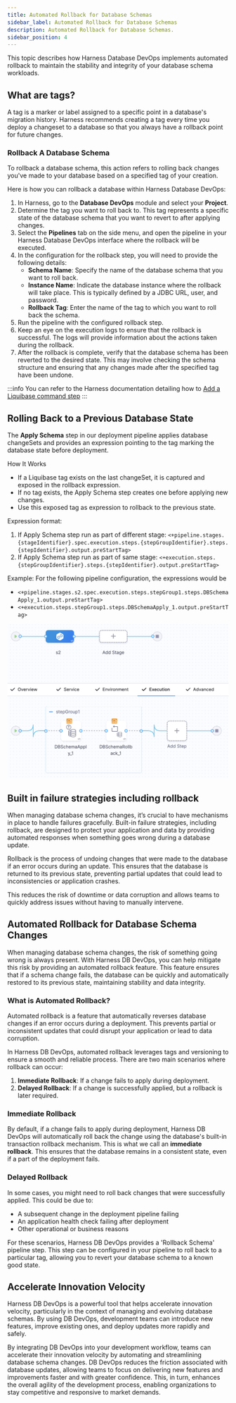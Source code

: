 ```yaml
---
title: Automated Rollback for Database Schemas
sidebar_label: Automated Rollback for Database Schemas
description: Automated Rollback for Database Schemas.
sidebar_position: 4
---
```


This topic describes how Harness Database DevOps implements automated rollback to maintain the stability and integrity of your database schema workloads. 

## What are tags? 

A tag is a marker or label assigned to a specific point in a database's migration history. Harness recommends creating a tag every time you deploy a changeset to a database so that you always have a rollback point for future changes.

### Rollback A Database Schema 

To rollback a database schema, this action refers to rolling back changes you've made to your database based on a specified tag of your creation. 

Here is how you can rollback a database within Harness Database DevOps: 

 1. In Harness, go to the **Database DevOps** module and select your **Project**. 
 2. Determine the tag you want to roll back to. This tag represents a specific state of the database schema that you want to revert to after applying changes. 
 3. Select the **Pipelines** tab on the side menu, and open the pipeline in your Harness Database DevOps interface where the rollback will be executed. 
 4. In the configuration for the rollback step, you will need to provide the following details:
    -  **Schema Name**: Specify the name of the database schema that you want to roll back.
    - **Instance Name**: Indicate the database instance where the rollback will take place. This is typically defined by a JDBC URL, user, and password.
    - **Rollback Tag**: Enter the name of the tag to which you want to roll back the schema.
 5. Run the pipeline with the configured rollback step.
 6. Keep an eye on the execution logs to ensure that the rollback is successful. The logs will provide information about the actions taken 
  during the rollback.
 7. After the rollback is complete, verify that the database schema has been reverted to the desired state. This may involve checking the schema structure and ensuring that any changes made after the specified tag have been undone.

:::info
You can refer to the Harness documentation detailing how to [Add a Liquibase command step](/docs/database-devops/use-database-devops/add-liquibase-command-step.md)
:::

## Rolling Back to a Previous Database State

The **Apply Schema** step in our deployment pipeline applies database changeSets and provides an expression pointing to the tag marking the database state before deployment.

How It Works
- If a Liquibase tag exists on the last changeSet, it is captured and exposed in the rollback expression.
- If no tag exists, the Apply Schema step creates one before applying new changes.
- Use this exposed tag as expression to rollback to the previous state.

Expression format:
1. If Apply Schema step run as part of different stage: `<+pipeline.stages.{stageIdentifier}.spec.execution.steps.{stepGroupIdentifier}.steps.{stepIdentifier}.output.preStartTag>`
2. If Apply Schema step run as part of same stage: `<+execution.steps.{stepGroupIdentifier}.steps.{stepIdentifier}.output.preStartTag>`

Example: For the following pipeline configuration, the expressions would be 
- `<+pipeline.stages.s2.spec.execution.steps.stepGroup1.steps.DBSchemaApply_1.output.preStartTag>`
- `<+execution.steps.stepGroup1.steps.DBSchemaApply_1.output.preStartTag>`

![dependency-graph](./static/db-devops-stage-config.png)

## Built in failure strategies including rollback

When managing database schema changes, it’s crucial to have mechanisms in place to handle failures gracefully. Built-in failure strategies, including rollback, are designed to protect your application and data by providing automated responses when something goes wrong during a database update.

Rollback is the process of undoing changes that were made to the database if an error occurs during an update. This ensures that the database is returned to its previous state, preventing partial updates that could lead to inconsistencies or application crashes.

This reduces the risk of downtime or data corruption and allows teams to quickly address issues without having to manually intervene.

## Automated Rollback for Database Schema Changes

When managing database schema changes, the risk of something going wrong is always present. With Harness DB DevOps, you can help mitigate this risk by providing an automated rollback feature. This feature ensures that if a schema change fails, the database can be quickly and automatically restored to its previous state, maintaining stability and data integrity.

### What is Automated Rollback?

Automated rollback is a feature that automatically reverses database changes if an error occurs during a deployment. This prevents partial or inconsistent updates that could disrupt your application or lead to data corruption.

In Harness DB DevOps, automated rollback leverages tags and versioning to ensure a smooth and reliable process. There are two main scenarios where rollback can occur:

 1. **Immediate Rollback**: If a change fails to apply during
 deployment.
 2. **Delayed Rollback**: If a change is successfully applied, but a rollback is later required.

### Immediate Rollback

By default, if a change fails to apply during deployment, Harness DB DevOps will automatically roll back the change using the database's built-in transaction rollback mechanism. This is what we call an **immediate rollback**. This ensures that the database remains in a consistent state, even if a part of the deployment fails.

### Delayed Rollback

In some cases, you might need to roll back changes that were successfully applied. This could be due to:

 - A subsequent change in the deployment pipeline failing
 - An application health check failing after deployment
 - Other operational or business reasons

For these scenarios, Harness DB DevOps provides a 'Rollback Schema' pipeline step. This step can be configured in your pipeline to roll back to a particular tag, allowing you to revert your database schema to a known good state.

## Accelerate Innovation Velocity

Harness DB DevOps is a powerful tool that helps accelerate innovation velocity, particularly in the context of managing and evolving database schemas. By using DB DevOps, development teams can introduce new features, improve existing ones, and deploy updates more rapidly and safely. 

By integrating DB DevOps into your development workflow, teams can accelerate their innovation velocity by automating and streamlining database schema changes. DB DevOps reduces the friction associated with database updates, allowing teams to focus on delivering new features and improvements faster and with greater confidence. This, in turn, enhances the overall agility of the development process, enabling organizations to stay competitive and responsive to market demands.